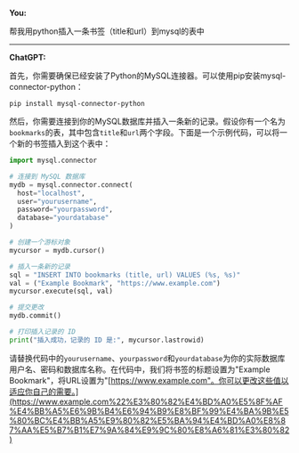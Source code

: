 **You:**

帮我用python插入一条书签（title和url）到mysql的表中

* * *

**ChatGPT:**

首先，你需要确保已经安装了Python的MySQL连接器。可以使用pip安装mysql-connector-python：

```
pip install mysql-connector-python
```

然后，你需要连接到你的MySQL数据库并插入一条新的记录。假设你有一个名为`bookmarks`的表，其中包含`title`和`url`两个字段。下面是一个示例代码，可以将一个新的书签插入到这个表中：

```python
import mysql.connector

# 连接到 MySQL 数据库
mydb = mysql.connector.connect(
  host="localhost",
  user="yourusername",
  password="yourpassword",
  database="yourdatabase"
)

# 创建一个游标对象
mycursor = mydb.cursor()

# 插入一条新的记录
sql = "INSERT INTO bookmarks (title, url) VALUES (%s, %s)"
val = ("Example Bookmark", "https://www.example.com")
mycursor.execute(sql, val)

# 提交更改
mydb.commit()

# 打印插入记录的 ID
print("插入成功，记录的 ID 是:", mycursor.lastrowid)
```

请替换代码中的`yourusername`、`yourpassword`和`yourdatabase`为你的实际数据库用户名、密码和数据库名称。在代码中，我们将书签的标题设置为"Example Bookmark"，将URL设置为"[https://www.example.com"。你可以更改这些值以适应你自己的需要。](https://www.example.com%22%E3%80%82%E4%BD%A0%E5%8F%AF%E4%BB%A5%E6%9B%B4%E6%94%B9%E8%BF%99%E4%BA%9B%E5%80%BC%E4%BB%A5%E9%80%82%E5%BA%94%E4%BD%A0%E8%87%AA%E5%B7%B1%E7%9A%84%E9%9C%80%E8%A6%81%E3%80%82)